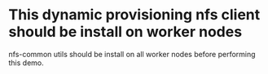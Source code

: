 # This dynamic provisioning nfs client should be install on worker nodes
 nfs-common utils should be install on all worker nodes before performing this demo.

